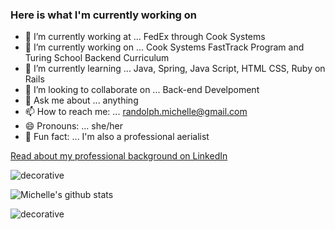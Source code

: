 ### Here is what I'm currently working on

- 🔭 I’m currently working at ... FedEx through Cook Systems
- 🦕 I’m currently working on ... Cook Systems FastTrack Program and Turing School Backend Curriculum
- 🌱 I’m currently learning ...  Java, Spring, Java Script, HTML CSS, Ruby on Rails
- 👯 I’m looking to collaborate on ... Back-end Develpoment
- 💬 Ask me about ... anything
- 📫 How to reach me: ... randolph.michelle@gmail.com
- 😄 Pronouns: ... she/her
- 🎪 Fun fact: ... I'm also a professional aerialist

[Read about my professional background on LinkedIn](https://www.linkedin.com/in/michelle-randolph/)

![decorative](https://user-images.githubusercontent.com/31839316/96356889-ec9e8680-10b1-11eb-99b5-7a196827eecb.png)

![Michelle's github stats](https://github-readme-stats.vercel.app/api?username=danceofdisillusion&show_icons=true&theme=synthwave&count_private=true)



![decorative](https://user-images.githubusercontent.com/31839316/96356871-bc56e800-10b1-11eb-92b2-f8d19160831b.png)
